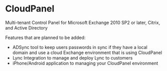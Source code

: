 CloudPanel
==========

Multi-tenant Control Panel for Microsoft Exchange 2010 SP2 or later, Citrix, and Active Directory

Features that are planned to be added:
* ADSync tool to keep users passwords in sync if they have a local domain and use a cloud Exchange environment that is using CloudPanel
* Lync Integration to manage and deploy Lync to customers
* iPhone/Android application to managing your CloudPanel environment
